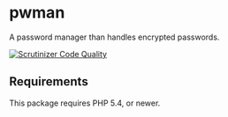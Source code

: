# pwman
A password manager than handles encrypted passwords.

[![Scrutinizer Code Quality](http://img.shields.io/scrutinizer/g/nubs/pwman.svg?style=flat)](https://scrutinizer-ci.com/g/nubs/pwman/)

## Requirements
This package requires PHP 5.4, or newer.
